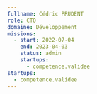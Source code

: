 ```yaml
---
fullname: Cédric PRUDENT
role: CTO
domaine: Développement
missions:
  - start: 2022-07-04
    end: 2023-04-03
    status: admin
    startups:
      - competence.validee
startups:
  - competence.validee
---
```


